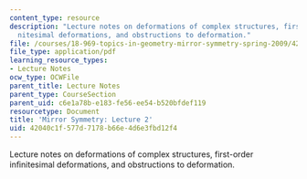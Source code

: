 ```yaml
---
content_type: resource
description: "Lecture notes on deformations of complex structures, first-order in\uFB01\
  nitesimal deformations, and obstructions to deformation."
file: /courses/18-969-topics-in-geometry-mirror-symmetry-spring-2009/42040c1f577d7178b66e4d6e3fbd12f4_MIT18_969s09_lec02.pdf
file_type: application/pdf
learning_resource_types:
- Lecture Notes
ocw_type: OCWFile
parent_title: Lecture Notes
parent_type: CourseSection
parent_uid: c6e1a78b-e183-fe56-ee54-b520bfdef119
resourcetype: Document
title: 'Mirror Symmetry: Lecture 2'
uid: 42040c1f-577d-7178-b66e-4d6e3fbd12f4
---
```

Lecture notes on deformations of complex structures, first-order inﬁnitesimal deformations, and obstructions to deformation.

